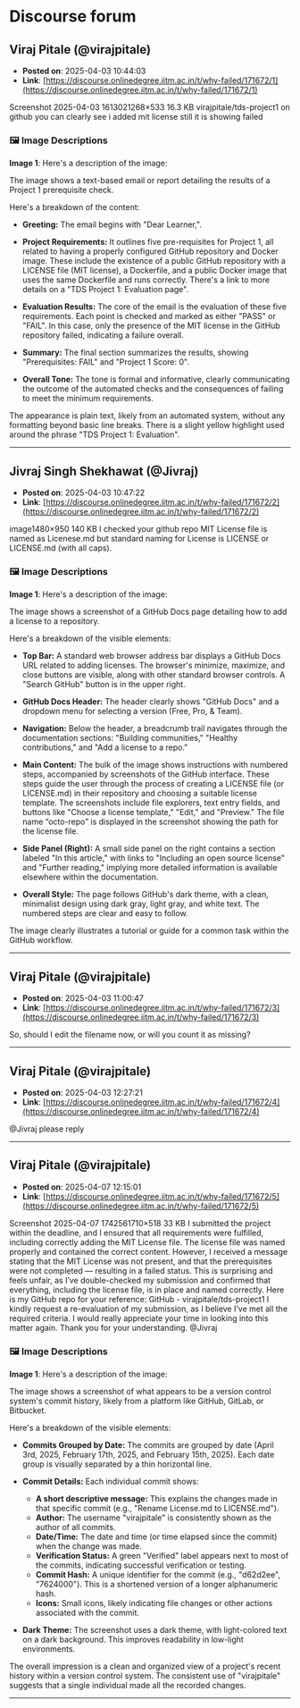 # Discourse forum

## Viraj Pitale (@virajpitale)
- **Posted on**: 2025-04-03 10:44:03
- **Link**: [https://discourse.onlinedegree.iitm.ac.in/t/why-failed/171672/1](https://discourse.onlinedegree.iitm.ac.in/t/why-failed/171672/1)

Screenshot 2025-04-03 1613021268×533 16.3 KB
virajpitale/tds-project1
on github you can clearly see i added mit license still it is showing failed

### 🖼 Image Descriptions

**Image 1**: Here's a description of the image:

The image shows a text-based email or report detailing the results of a Project 1 prerequisite check. 


Here's a breakdown of the content:

* **Greeting:** The email begins with "Dear Learner,".

* **Project Requirements:** It outlines five pre-requisites for Project 1, all related to having a properly configured GitHub repository and Docker image.  These include the existence of a public GitHub repository with a LICENSE file (MIT license), a Dockerfile, and a public Docker image that uses the same Dockerfile and runs correctly.  There's a link to more details on a "TDS Project 1: Evaluation page".

* **Evaluation Results:** The core of the email is the evaluation of these five requirements.  Each point is checked and marked as either "PASS" or "FAIL".  In this case, only the presence of the MIT license in the GitHub repository failed, indicating a failure overall.

* **Summary:** The final section summarizes the results, showing "Prerequisites: FAIL" and "Project 1 Score: 0".

* **Overall Tone:** The tone is formal and informative, clearly communicating the outcome of the automated checks and the consequences of failing to meet the minimum requirements.

The appearance is plain text, likely from an automated system, without any formatting beyond basic line breaks. There is a slight yellow highlight used around the phrase "TDS Project 1: Evaluation".

---

## Jivraj Singh Shekhawat (@Jivraj)
- **Posted on**: 2025-04-03 10:47:22
- **Link**: [https://discourse.onlinedegree.iitm.ac.in/t/why-failed/171672/2](https://discourse.onlinedegree.iitm.ac.in/t/why-failed/171672/2)

image1480×950 140 KB
I checked your github repo MIT License file is named as Licenese.md but standard naming for License is LICENSE or LICENSE.md (with all caps).

### 🖼 Image Descriptions

**Image 1**: Here's a description of the image:

The image shows a screenshot of a GitHub Docs page detailing how to add a license to a repository. 


Here's a breakdown of the visible elements:

* **Top Bar:** A standard web browser address bar displays a GitHub Docs URL related to adding licenses. The browser's minimize, maximize, and close buttons are visible, along with other standard browser controls. A "Search GitHub" button is in the upper right.

* **GitHub Docs Header:** The header clearly shows "GitHub Docs" and a dropdown menu for selecting a version (Free, Pro, & Team).

* **Navigation:** Below the header, a breadcrumb trail navigates through the documentation sections: "Building communities," "Healthy contributions," and "Add a license to a repo."

* **Main Content:** The bulk of the image shows instructions with numbered steps, accompanied by screenshots of the GitHub interface.  These steps guide the user through the process of creating a LICENSE file (or LICENSE.md) in their repository and choosing a suitable license template. The screenshots include file explorers, text entry fields, and buttons like "Choose a license template," "Edit," and "Preview." The file name “octo-repo” is displayed in the screenshot showing the path for the license file.

* **Side Panel (Right):** A small side panel on the right contains a section labeled "In this article," with links to "Including an open source license" and "Further reading," implying more detailed information is available elsewhere within the documentation.

* **Overall Style:** The page follows GitHub's dark theme, with a clean, minimalist design using dark gray, light gray, and white text. The numbered steps are clear and easy to follow.

The image clearly illustrates a tutorial or guide for a common task within the GitHub workflow.

---

## Viraj Pitale (@virajpitale)
- **Posted on**: 2025-04-03 11:00:47
- **Link**: [https://discourse.onlinedegree.iitm.ac.in/t/why-failed/171672/3](https://discourse.onlinedegree.iitm.ac.in/t/why-failed/171672/3)

So, should I edit the filename now, or will you count it as missing?

---

## Viraj Pitale (@virajpitale)
- **Posted on**: 2025-04-03 12:27:21
- **Link**: [https://discourse.onlinedegree.iitm.ac.in/t/why-failed/171672/4](https://discourse.onlinedegree.iitm.ac.in/t/why-failed/171672/4)

@Jivraj please reply

---

## Viraj Pitale (@virajpitale)
- **Posted on**: 2025-04-07 12:15:01
- **Link**: [https://discourse.onlinedegree.iitm.ac.in/t/why-failed/171672/5](https://discourse.onlinedegree.iitm.ac.in/t/why-failed/171672/5)

Screenshot 2025-04-07 1742561710×518 33 KB
I submitted the project within the deadline, and I ensured that all requirements were fulfilled, including correctly adding the MIT License file. The license file was named properly and contained the correct content.
However, I received a message stating that the MIT License was not present, and that the prerequisites were not completed — resulting in a failed status. This is surprising and feels unfair, as I’ve double-checked my submission and confirmed that everything, including the license file, is in place and named correctly.
Here is my GitHub repo for your reference: GitHub - virajpitale/tds-project1
I kindly request a re-evaluation of my submission, as I believe I’ve met all the required criteria. I would really appreciate your time in looking into this matter again.
Thank you for your understanding.
@Jivraj

### 🖼 Image Descriptions

**Image 1**: Here's a description of the image:

The image shows a screenshot of what appears to be a version control system's commit history, likely from a platform like GitHub, GitLab, or Bitbucket. 


Here's a breakdown of the visible elements:

* **Commits Grouped by Date:** The commits are grouped by date (April 3rd, 2025, February 17th, 2025, and February 15th, 2025).  Each date group is visually separated by a thin horizontal line.

* **Commit Details:** Each individual commit shows:
    * **A short descriptive message:**  This explains the changes made in that specific commit (e.g., "Rename License.md to LICENSE.md").
    * **Author:**  The username "virajpitale" is consistently shown as the author of all commits.
    * **Date/Time:**  The date and time (or time elapsed since the commit) when the change was made.
    * **Verification Status:** A green "Verified" label appears next to most of the commits, indicating successful verification or testing.
    * **Commit Hash:** A unique identifier for the commit (e.g., "d62d2ee", "7624000"). This is a shortened version of a longer alphanumeric hash.
    * **Icons:** Small icons, likely indicating file changes or other actions associated with the commit.
* **Dark Theme:** The screenshot uses a dark theme, with light-colored text on a dark background. This improves readability in low-light environments.


The overall impression is a clean and organized view of a project's recent history within a version control system.  The consistent use of "virajpitale" suggests that a single individual made all the recorded changes.

---
